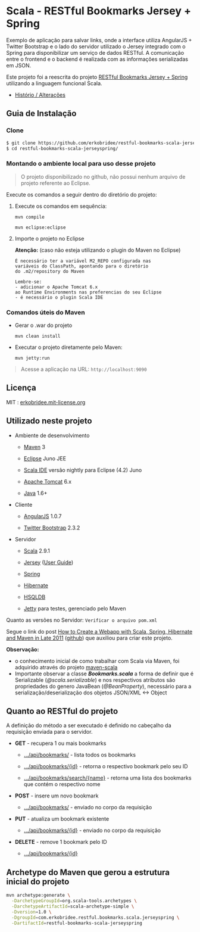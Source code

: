 # Scala - RESTful Bookmarks Jersey + Spring

Exemplo de aplicação para salvar links, onde a interface utiliza AngularJS + Twitter Bootstrap e o lado do servidor utilizado o Jersey integrado com o Spring para disponibilizar um serviço de dados RESTful. A comunicação entre o frontend e o backend é realizada com as informações serializadas em JSON.

Este projeto foi a reescrita do projeto [RESTful Bookmarks Jersey + Spring](https://github.com/erkobridee/restful-bookmarks-jerseyspring) utilizando a linguagem funcional Scala.

* [Histório / Alterações](https://github.com/erkobridee/restful-bookmarks-scala-jerseyspring/releases)


## Guia de Instalação

### Clone

```bash
$ git clone https://github.com/erkobridee/restful-bookmarks-scala-jerseyspring.git
$ cd restful-bookmarks-scala-jerseyspring/
```

### Montando o ambiente local para uso desse projeto

> O projeto disponibilizado no github, não possui nenhum arquivo de projeto referente ao Eclipse.

Execute os comandos a seguir dentro do diretório do projeto:

1. Execute os comandos em sequência:
	
	`mvn compile` 
	
	`mvn eclipse:eclipse`
	
2. Importe o projeto no Eclipse

	**Atenção:** (caso não esteja utilizando o plugin do Maven no Eclipse)

	```
	É necessário ter a variável M2_REPO configurada nas 
	variáveis do ClassPath, apontando para o diretório 
	do .m2/repository do Maven
	
	Lembre-se:
	- adicionar o Apache Tomcat 6.x
	ao Runtime Environments nas preferencias do seu Eclipse
	- é necessário o plugin Scala IDE
	```

### Comandos úteis do Maven

* Gerar o .war do projeto

	`mvn clean install`

* Executar o projeto diretamente pelo Maven:

	`mvn jetty:run`

> Acesse a aplicação na URL: `http://localhost:9090`


## Licença

MIT : [erkobridee.mit-license.org](http://erkobridee.mit-license.org)


## Utilizado neste projeto

* Ambiente de desenvolvimento

	* [Maven](http://maven.apache.org/) 3

	* [Eclipse](http://eclipse.org/) Juno JEE

	* [Scala IDE](http://scala-ide.org/download/nightly.html) versão nightly para Eclipse (4.2) Juno

	* [Apache Tomcat](http://tomcat.apache.org/) 6.x

	* [Java](http://www.java.com/) 1.6+

* Cliente

	* [AngularJS](http://angularjs.org/) 1.0.7

	* [Twitter Bootstrap](http://getbootstrap.com/) 2.3.2

* Servidor

	* [Scala](http://www.scala-lang.org/) 2.9.1 

	* [Jersey](http://jersey.java.net/) ([User Guide](http://jersey.java.net/nonav/documentation/latest/user-guide.html))

	* [Spring](http://spring.io/)

	* [Hibernate](http://www.hibernate.org/)

	* [HSQLDB](http://hsqldb.org/)

	* [Jetty](http://www.eclipse.org/jetty/) para testes, gerenciado pelo Maven


Quanto as versões no Servidor: `Verificar o arquivo pom.xml`
	
Segue o link do post [How to Create a Webapp with Scala, Spring, Hibernate and Maven in Late 2011](http://grahamhackingscala.blogspot.com.br/2011/08/scala-spring-hibernate-maven-webapp.html) ([github](https://github.com/GrahamLea/scala-spring-hibernate-maven-webapp)) que auxiliou para criar este projeto.

**Observação:** 

* o conhecimento inicial de como trabalhar com Scala via Maven, foi adquirido através do projeto [maven-scala](https://github.com/erkobridee/maven-scala)
* Importante observar a classe ***Bookmarks.scala*** a forma de definir que é Serializable (*@scala.serializable*) e nos respectivos atributos são propriedades do genero JavaBean (*@BeanProperty*), necessário para a serialização/deserialização dos objetos JSON/XML <-> Object


## Quanto ao RESTful do projeto

A definição do método a ser executado é definido no cabeçalho da requisição enviada para o servidor.

* **GET** - recupera 1 ou mais bookmarks

	* [.../api/bookmarks/]() - lista todos os bookmarks

	* [.../api/bookmarks/{id}]() - retorna o respectivo bookmark pelo seu ID

	* [.../api/bookmarks/search/{name}]() - retorna uma lista dos bookmarks que contém o respectivo nome

* **POST** - insere um novo bookmark

	* [.../api/bookmarks/]() - enviado no corpo da requisição

* **PUT** - atualiza um bookmark existente

	* [.../api/bookmarks/{id}]() - enviado no corpo da requisição 

* **DELETE** - remove 1 bookmark pelo ID
	* [.../api/bookmarks/{id}]() 


## Archetype do Maven que gerou a estrutura inicial do projeto

```bash
mvn archetype:generate \
  -DarchetypeGroupId=org.scala-tools.archetypes \
  -DarchetypeArtifactId=scala-archetype-simple \
  -Dversion=1.0 \
  -DgroupId=com.erkobridee.restful.bookmarks.scala.jerseyspring \
  -DartifactId=restful-bookmarks-scala-jerseyspring
```

